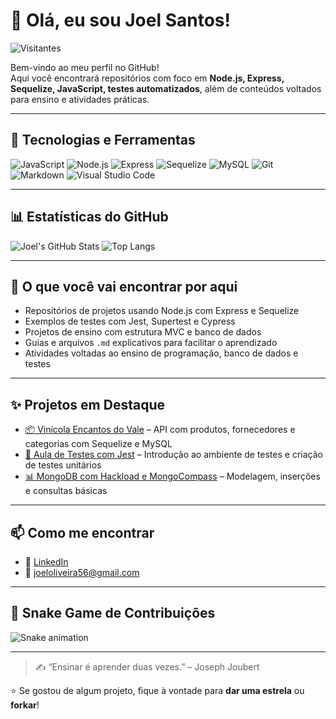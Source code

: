 # 👋 Olá, eu sou Joel Santos!

![Visitantes](https://komarev.com/ghpvc/?username=Joel-Santos&label=Visitantes&color=0e75b6&style=flat)

Bem-vindo ao meu perfil no GitHub!  
Aqui você encontrará repositórios com foco em **Node.js, Express, Sequelize, JavaScript, testes automatizados**, além de conteúdos voltados para ensino e atividades práticas.

---

## 🚀 Tecnologias e Ferramentas

![JavaScript](https://img.shields.io/badge/-JavaScript-F7DF1E?style=flat&logo=javascript&logoColor=black)
![Node.js](https://img.shields.io/badge/-Node.js-339933?style=flat&logo=node.js&logoColor=white)
![Express](https://img.shields.io/badge/-Express-000000?style=flat&logo=express)
![Sequelize](https://img.shields.io/badge/-Sequelize-52B0E7?style=flat&logo=sequelize)
![MySQL](https://img.shields.io/badge/-MySQL-00758F?style=flat&logo=mysql)
![Git](https://img.shields.io/badge/-Git-F05032?style=flat&logo=git&logoColor=white)
![Markdown](https://img.shields.io/badge/-Markdown-000000?style=flat&logo=markdown)
![Visual Studio Code](https://img.shields.io/badge/-VSCode-007ACC?style=flat&logo=visual-studio-code)

---

## 📊 Estatísticas do GitHub

![Joel's GitHub Stats](https://github-readme-stats.vercel.app/api?username=Joel-Santos&show_icons=true&theme=default)
![Top Langs](https://github-readme-stats.vercel.app/api/top-langs/?username=Joel-Santos&layout=compact)

---

## 🧪 O que você vai encontrar por aqui

- Repositórios de projetos usando Node.js com Express e Sequelize
- Exemplos de testes com Jest, Supertest e Cypress
- Projetos de ensino com estrutura MVC e banco de dados
- Guias e arquivos `.md` explicativos para facilitar o aprendizado
- Atividades voltadas ao ensino de programação, banco de dados e testes

---

## ✨ Projetos em Destaque

- [📦 Vinícola Encantos do Vale](https://github.com/Joel-Santos/UC09-SERVICOS) – API com produtos, fornecedores e categorias com Sequelize e MySQL
- [🧪 Aula de Testes com Jest](https://github.com/Joel-Santos/aula-testes-jest) – Introdução ao ambiente de testes e criação de testes unitários
- [📊 MongoDB com Hackload e MongoCompass](https://github.com/Joel-Santos/mongodb-hackload) – Modelagem, inserções e consultas básicas

---

## 📫 Como me encontrar

- 💼 [LinkedIn](https://www.linkedin.com/in/joel-santos-722038a1/)
- 💌 joeloliveira56@gmail.com

---

## 🐍 Snake Game de Contribuições

![Snake animation](https://github.com/Joel-Santos/Joel-Santos/blob/output/github-contribution-grid-snake.svg)

---

> ✍️ “Ensinar é aprender duas vezes.” – Joseph Joubert

⭐ Se gostou de algum projeto, fique à vontade para **dar uma estrela** ou **forkar**!
